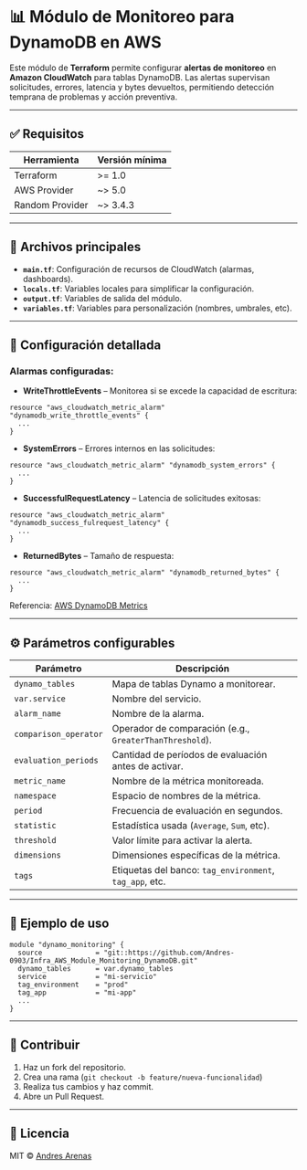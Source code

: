 # 📊 Módulo de Monitoreo para DynamoDB en AWS

Este módulo de **Terraform** permite configurar **alertas de monitoreo** en **Amazon CloudWatch** para tablas DynamoDB. Las alertas supervisan solicitudes, errores, latencia y bytes devueltos, permitiendo detección temprana de problemas y acción preventiva.

---

## ✅ Requisitos

| Herramienta | Versión mínima |
|-------------|----------------|
| Terraform   | >= 1.0         |
| AWS Provider | ~> 5.0        |
| Random Provider | ~> 3.4.3   |

---

## 📁 Archivos principales

- **`main.tf`**: Configuración de recursos de CloudWatch (alarmas, dashboards).
- **`locals.tf`**: Variables locales para simplificar la configuración.
- **`output.tf`**: Variables de salida del módulo.
- **`variables.tf`**: Variables para personalización (nombres, umbrales, etc).

---

## 🔧 Configuración detallada

### Alarmas configuradas:

- **WriteThrottleEvents** – Monitorea si se excede la capacidad de escritura:
```hcl
resource "aws_cloudwatch_metric_alarm" "dynamodb_write_throttle_events" {
  ...
}
```

- **SystemErrors** – Errores internos en las solicitudes:
```hcl
resource "aws_cloudwatch_metric_alarm" "dynamodb_system_errors" {
  ...
}
```

- **SuccessfulRequestLatency** – Latencia de solicitudes exitosas:
```hcl
resource "aws_cloudwatch_metric_alarm" "dynamodb_success_fulrequest_latency" {
  ...
}
```

- **ReturnedBytes** – Tamaño de respuesta:
```hcl
resource "aws_cloudwatch_metric_alarm" "dynamodb_returned_bytes" {
  ...
}
```

Referencia: [AWS DynamoDB Metrics](https://docs.aws.amazon.com/amazondynamodb/latest/developerguide/metrics-dimensions.html)

---

## ⚙️ Parámetros configurables

| Parámetro                | Descripción |
|--------------------------|-------------|
| `dynamo_tables`          | Mapa de tablas Dynamo a monitorear. |
| `var.service`            | Nombre del servicio. |
| `alarm_name`             | Nombre de la alarma. |
| `comparison_operator`    | Operador de comparación (e.g., `GreaterThanThreshold`). |
| `evaluation_periods`     | Cantidad de períodos de evaluación antes de activar. |
| `metric_name`            | Nombre de la métrica monitoreada. |
| `namespace`              | Espacio de nombres de la métrica. |
| `period`                 | Frecuencia de evaluación en segundos. |
| `statistic`              | Estadística usada (`Average`, `Sum`, etc). |
| `threshold`              | Valor límite para activar la alerta. |
| `dimensions`             | Dimensiones específicas de la métrica. |
| `tags`                   | Etiquetas del banco: `tag_environment`, `tag_app`, etc. |

---

## 🧪 Ejemplo de uso

```hcl
module "dynamo_monitoring" {
  source             = "git::https://github.com/Andres-0903/Infra_AWS_Module_Monitoring_DynamoDB.git"
  dynamo_tables      = var.dynamo_tables
  service            = "mi-servicio"
  tag_environment    = "prod"
  tag_app            = "mi-app"
  ...
}
```

---

## 🤝 Contribuir

1. Haz un fork del repositorio.
2. Crea una rama (`git checkout -b feature/nueva-funcionalidad`)
3. Realiza tus cambios y haz commit.
4. Abre un Pull Request.

---

## 📝 Licencia

MIT © [Andres Arenas](https://github.com/Andres-0903)
